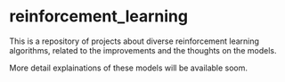# reinforcement_learning
This is a repository of projects about diverse reinforcement learning algorithms, related to the improvements and the thoughts on the models.

More detail explainations of these models will be available soom.

